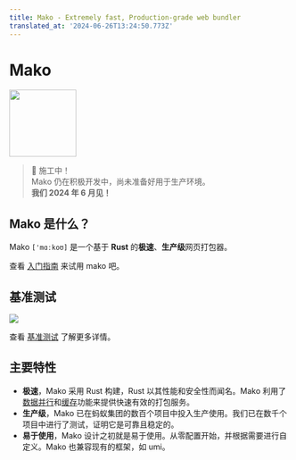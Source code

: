 ```yaml
---
title: Mako - Extremely fast, Production-grade web bundler
translated_at: '2024-06-26T13:24:50.773Z'
---
```


# Mako

<img src="https://img.alicdn.com/imgextra/i4/O1CN01dvFN0j1e2rYBJpJGJ_!!6000000003814-2-tps-2048-2048.png" width="120" height="120" />

> 🚧 施工中！<br />
> Mako 仍在积极开发中，尚未准备好用于生产环境。<br />
> **我们 2024 年 6 月见！**

## Mako 是什么？

Mako `['mɑːkoʊ]` 是一个基于 **Rust** 的**极速**、**生产级**网页打包器。

查看 [入门指南](./getting-started) 来试用 mako 吧。

## 基准测试

![](https://res.cloudinary.com/sorrycc/image/upload/v1717062514/blog/smnzhuk1.png)

查看 [基准测试](./blog/benchmark) 了解更多详情。

## 主要特性

- **极速**，Mako 采用 Rust 构建，Rust 以其性能和安全性而闻名。Mako 利用了[数据并行](https://crates.io/crates/rayon)和[缓存](https://crates.io/crates/cached)功能来提供快速有效的打包服务。
- **生产级**，Mako 已在蚂蚁集团的数百个项目中投入生产使用。我们已在数千个项目中进行了测试，证明它是可靠且稳定的。
- **易于使用**，Mako 设计之初就是易于使用。从零配置开始，并根据需要进行自定义。Mako 也兼容现有的框架，如 umi。

